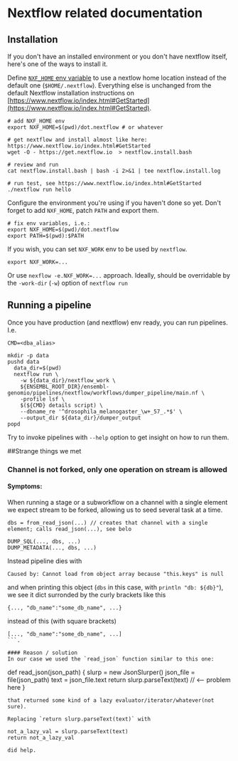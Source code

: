 # Nextflow related documentation

## Installation
If you don't have an installed environment or you don't have nextflow itself, here's one of the ways to install it.

Define [`NXF_HOME` env variable](https://www.nextflow.io/docs/latest/config.html#environment-variables) to use a nextlow home location instead of the default one (`$HOME/.nextflow`).
Everything else is unchanged from the default Nextflow installation instructions on [https://www.nextflow.io/index.html#GetStarted](https://www.nextflow.io/index.html#GetStarted).

```
# add NXF_HOME env
export NXF_HOME=$(pwd)/dot.nextflow # or whatever

# get nextflow and install almost like here: https://www.nextflow.io/index.html#GetStarted
wget -O - https://get.nextflow.io  > nextflow.install.bash

# review and run
cat nextflow.install.bash | bash -i 2>&1 | tee nextflow.install.log

# run test, see https://www.nextflow.io/index.html#GetStarted
./nextflow run hello
```

Configure the environment you're using if you haven't done so yet.
Don't forget to add `NXF_HOME`, patch `PATH` and export them.
```
# fix env variables, i.e.:
export NXF_HOME=$(pwd)/dot.nextflow
export PATH=$(pwd):$PATH
```

If you wish, you can set `NXF_WORK` env to be used by `nextflow`.
```
export NXF_WORK=...
```
Or use `nexflow -e.NXF_WORK=...` approach.
Ideally, should be overridable by the `-work-dir` (`-w`) option of `nextflow run`

## Running a pipeline
Once you have production (and nextflow) env ready, you can run pipelines.
I.e.
```
CMD=<dba_alias>

mkdir -p data
pushd data
  data_dir=$(pwd)
  nextflow run \
    -w ${data_dir}/nextflow_work \
    ${ENSEMBL_ROOT_DIR}/ensembl-genomio/pipelines/nextflow/workflows/dumper_pipeline/main.nf \
    -profile lsf \
    $(${CMD} details script) \
    --dbname_re '^drosophila_melanogaster_\w+_57_.*$' \
    --output_dir ${data_dir}/dumper_output
popd
```

Try to invoke pipelines with `--help` option to get insight on how to run them.

##Strange things we met

### Channel is not forked, only one operation on stream is allowed
#### Symptoms:
When running a stage or a subworkflow on a channel with a single element
we expect stream to be forked, allowing us to seed several task at a time.
```
dbs = from_read_json(...) // creates that channel with a single element; calls read_json(...), see belo

DUMP_SQL(..., dbs, ...)
DUMP_METADATA(..., dbs, ...)
```

Instead pipeline dies with
```
Caused by: Cannot load from object array because "this.keys" is null
```
and when printing this object (`dbs` in this case, with `println "db: ${db}"`),
we see it dict surronded by the curly brackets like this
```
{..., "db_name":"some_db_name", ...}
```
instead of this (with square brackets)
```
[..., "db_name":"some_db_name", ...]
```.

#### Reason / solution
In our case we used the `read_json` function similar to this one:
```
def read_json(json_path) {
    slurp = new JsonSlurper()
    json_file = file(json_path)
    text = json_file.text
    return slurp.parseText(text) // <-- problem here
}
```
that returned some kind of a lazy evaluator/iterator/whatever(not sure).

Replacing `return slurp.parseText(text)` with
```
    not_a_lazy_val = slurp.parseText(text)
    return not_a_lazy_val
```
did help.

